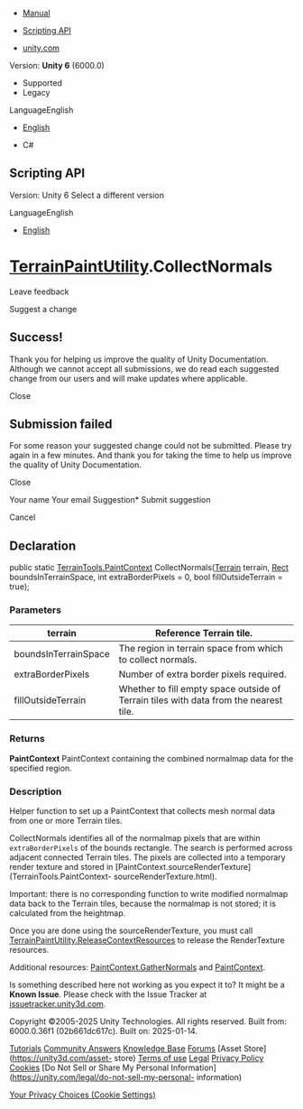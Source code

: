 [ ]()

  * [Manual](../Manual/index.html)
  * [Scripting API](../ScriptReference/index.html)

  * [unity.com](https://unity.com/)

Version: **Unity 6** (6000.0)

  * Supported
  * Legacy

LanguageEnglish

  * [English]()

  * C#

[ ](https://docs.unity3d.com)

## Scripting API

Version: Unity 6 Select a different version

LanguageEnglish

  * [English]()

#  [TerrainPaintUtility](TerrainTools.TerrainPaintUtility.html).CollectNormals

Leave feedback

Suggest a change

## Success!

Thank you for helping us improve the quality of Unity Documentation. Although
we cannot accept all submissions, we do read each suggested change from our
users and will make updates where applicable.

Close

## Submission failed

For some reason your suggested change could not be submitted. Please <a>try
again</a> in a few minutes. And thank you for taking the time to help us
improve the quality of Unity Documentation.

Close

Your name Your email Suggestion* Submit suggestion

Cancel

[ ]()

## Declaration

public static [TerrainTools.PaintContext](TerrainTools.PaintContext.html)
CollectNormals([Terrain](Terrain.html) terrain, [Rect](Rect.html)
boundsInTerrainSpace, int extraBorderPixels = 0, bool fillOutsideTerrain =
true);

### Parameters

terrain | Reference Terrain tile.  
---|---  
boundsInTerrainSpace | The region in terrain space from which to collect normals.  
extraBorderPixels | Number of extra border pixels required.  
fillOutsideTerrain | Whether to fill empty space outside of Terrain tiles with data from the nearest tile.  
  
### Returns

**PaintContext** PaintContext containing the combined normalmap data for the
specified region.

### Description

Helper function to set up a PaintContext that collects mesh normal data from
one or more Terrain tiles.

CollectNormals identifies all of the normalmap pixels that are within
`extraBorderPixels` of the bounds rectangle. The search is performed across
adjacent connected Terrain tiles. The pixels are collected into a temporary
render texture and stored in
[PaintContext.sourceRenderTexture](TerrainTools.PaintContext-
sourceRenderTexture.html).  
  
Important: there is no corresponding function to write modified normalmap data
back to the Terrain tiles, because the normalmap is not stored; it is
calculated from the heightmap.  
  
Once you are done using the sourceRenderTexture, you must call
[TerrainPaintUtility.ReleaseContextResources](TerrainTools.TerrainPaintUtility.ReleaseContextResources.html)
to release the RenderTexture resources.  
  
Additional resources:
[PaintContext.GatherNormals](TerrainTools.PaintContext.GatherNormals.html) and
[PaintContext](TerrainTools.PaintContext.html).

Is something described here not working as you expect it to? It might be a
**Known Issue**. Please check with the Issue Tracker at
[issuetracker.unity3d.com](https://issuetracker.unity3d.com).

Copyright ©2005-2025 Unity Technologies. All rights reserved. Built from:
6000.0.36f1 (02b661dc617c). Built on: 2025-01-14.

[Tutorials](https://unity3d.com/learn) [Community
Answers](https://answers.unity3d.com) [Knowledge
Base](https://support.unity3d.com/hc/en-us)
[Forums](https://forum.unity3d.com) [Asset Store](https://unity3d.com/asset-
store) [Terms of use](https://docs.unity3d.com/Manual/TermsOfUse.html)
[Legal](https://unity.com/legal) [Privacy
Policy](https://unity.com/legal/privacy-policy)
[Cookies](https://unity.com/legal/cookie-policy) [Do Not Sell or Share My
Personal Information](https://unity.com/legal/do-not-sell-my-personal-
information)

[Your Privacy Choices (Cookie Settings)](javascript:void\(0\);)

